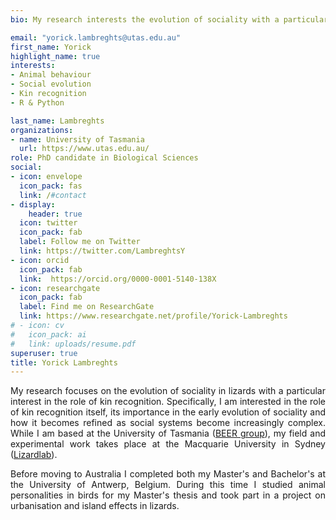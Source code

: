 ```yaml
---
bio: My research interests the evolution of sociality with a particular focus on the role of kin recognition.

email: "yorick.lambreghts@utas.edu.au"
first_name: Yorick
highlight_name: true
interests:
- Animal behaviour
- Social evolution
- Kin recognition
- R & Python

last_name: Lambreghts
organizations:
- name: University of Tasmania
  url: https://www.utas.edu.au/
role: PhD candidate in Biological Sciences
social:
- icon: envelope
  icon_pack: fas
  link: /#contact
- display:
    header: true
  icon: twitter
  icon_pack: fab
  label: Follow me on Twitter
  link: https://twitter.com/LambreghtsY
- icon: orcid
  icon_pack: fab
  link:  https://orcid.org/0000-0001-5140-138X
- icon: researchgate
  icon_pack: fab
  label: Find me on ResearchGate
  link: https://www.researchgate.net/profile/Yorick-Lambreghts
# - icon: cv
#   icon_pack: ai
#   link: uploads/resume.pdf
superuser: true
title: Yorick Lambreghts
---
```


<div style="text-align: justify">

My research focuses on the evolution of sociality in lizards with a particular interest in the role of kin recognition. Specifically, I am interested in the role of kin recognition itself, its importance in the early evolution of sociality and how it becomes refined as social systems become increasingly complex. While I am based at the University of Tasmania ([BEER group](https://beergrouputas.wordpress.com/)), my field and experimental work takes place at the Macquarie University in Sydney ([Lizardlab](https://whitinglab.com/)).

Before moving to Australia I completed both my Master's and Bachelor's at the University of Antwerp, Belgium. During this time I studied animal personalities in birds for my Master's thesis and took part in a project on urbanisation and island effects in lizards.

</div>
